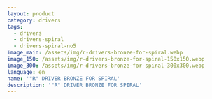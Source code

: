 ```yaml
---
layout: product
category: drivers
tags:
  - drivers
  - drivers-spiral
  - drivers-spiral-no5
image_main: /assets/img/r-drivers-bronze-for-spiral.webp
image_150: /assets/img/r-drivers-bronze-for-spiral-150x150.webp
image_300: /assets/img/r-drivers-bronze-for-spiral-300x300.webp
language: en
name: '"R" DRIVER BRONZE FOR SPIRAL'
description: '"R" DRIVER BRONZE FOR SPIRAL'
---
```

